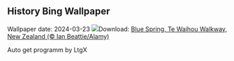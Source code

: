 ## History Bing Wallpaper
Wallpaper date: 2024-03-23
![](https://www.bing.com/th?id=OHR.WaikatoWater_EN-US1360247236_UHD.jpg&w=1000)Download: [Blue Spring, Te Waihou Walkway, New Zealand (© Ian Beattie/Alamy)](https://www.bing.com/th?id=OHR.WaikatoWater_EN-US1360247236_UHD.jpg)

Auto get programm by LtgX

